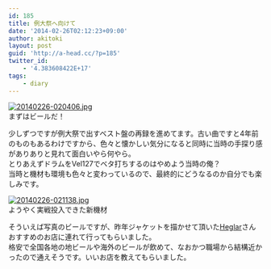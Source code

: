 ```yaml
---
id: 185
title: 例大祭へ向けて
date: '2014-02-26T02:12:23+09:00'
author: akitoki
layout: post
guid: 'http://a-head.cc/?p=185'
twitter_id:
    - '4.383608422E+17'
tags:
    - diary
---
```


[![20140226-020406.jpg](http://a-head.cc/wp/wp-content/uploads/20140226-020406.jpg)](http://a-head.cc/wp/wp-content/uploads/20140226-020406.jpg)  
まずはビールだ！

少しずつですが例大祭で出すベスト盤の再録を進めてます。古い曲ですと4年前のものもあるわけですから、色々と懐かしい気分になると同時に当時の手探り感がありありと見れて面白いやら何やら。  
とりあえずドラムをVel127でベタ打ちするのはやめよう当時の俺？  
当時と機材も環境も色々と変わっているので、最終的にどうなるのか自分でも楽しみです。

[![20140226-021138.jpg](http://a-head.cc/wp/wp-content/uploads/20140226-021138.jpg)](http://a-head.cc/wp/wp-content/uploads/20140226-021138.jpg)  
ようやく実戦投入できた新機材

そういえば写真のビールですが、昨年ジャケットを描かせて頂いた[Heglar](http://scintillante.net)さんおすすめのお店に連れて行ってもらいました。  
格安で全国各地の地ビールや海外のビールが飲めて、なおかつ職場から結構近かったので通えそうです。いいお店を教えてもらいました。
